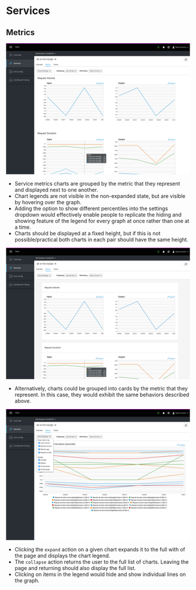 # Services

## Metrics

![service metrics page](img/service-metrics.png)
- Service metrics charts are grouped by the metric that they represent and displayed next to one another.
- Chart legends are not visible in the non-expanded state, but are visible by hovering over the graph.
- Adding the option to show different percentiles into the settings dropdown would effectively enable people to replicate the hiding and showing feature of the legend for every graph at once rather than one at a time.
- Charts should be displayed at a fixed height, but if this is not possible/practical both charts in each pair should have the same height.

![alternative service metrics page](img/service-metrics-alt.png)
- Alternatively, charts could be grouped into cards by the metric that they represent. In this case, they would exhibit the same behaviors described above.

![expanded metrics chart](img/service-metrics-expanded.png)
- Clicking the `expand` action on a given chart expands it to the full with of the page and displays the chart legend.
- The `collapse` action returns the user to the full list of charts. Leaving the page and returning should also display the full list.
- Clicking on items in the legend would hide and show individual lines on the graph.
